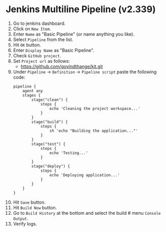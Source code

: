 # Jenkins Multiline Pipeline (v2.339)

1. Go to jenkins dashboard.
2. Click on `New Item`.
3. Enter `Name` as "Basic Pipeline" (or name anything you like).
4. Select `Pipeline` from the list.
5. Hit `OK` button.
6. Enter `Display Name` as "Basic Pipeline".
7. Check `GitHub project`.
9. Set `Project url` as follows:
    - https://github.com/govindthange/kit.git
10. Under `Pipeline` -> `Definition` -> `Pipeline script` paste the following code:
    ```
    pipeline {
        agent any
        stages {
            stage("clean") {
                steps {
                    echo 'Cleaning the project workspace...'
                }
            }
            stage("build") {
                steps {
                    sh 'echo "Building the application..."'
                }
            }
            stage("test") {
                steps {
                    echo 'Testing...'
                }
            }
            stage("deploy") {
                steps {
                    echo 'Deploying application...'
                }
            }
        }
    }
    ```
11. Hit `Save` button.
12. Hit `Build Now` button.
13. Go to `Build History` at the bottom and select the build # menu `Console Output`.
14. Verify logs.
